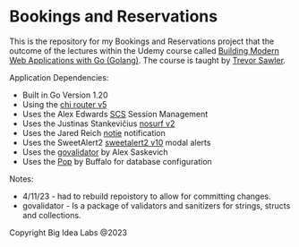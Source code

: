 # Bookings and Reservations
This is the repository for my Bookings and Reservations project that the outcome of the lectures within the Udemy course called [Building Modern Web Applications with Go (Golang)](https://www.udemy.com/course/building-modern-web-applications-with-go/). The course is taught by [Trevor Sawler](https://www.udemy.com/user/trevor-sawler/). 




Application Dependencies:
- Built in Go Version 1.20
- Using the [chi router v5](https://github.com/go-chi/chi/)
- Uses the Alex Edwards [SCS](https://github.com/alexedwards/scs) Session Management
- Uses the Justinas Stankevičius [nosurf v2](https://github.com/alexedwards/scs/v2)
- Uses the Jared Reich [notie](https://github.com/jaredreich/notie) notification 
- Uses the SweetAlert2 [sweetalert2 v10](https://sweetalert2.github.io/v10.html) modal alerts
- Uses the [govalidator](https://github.com/asaskevich/govalidator) by Alex Saskevich
- Uses the [Pop](https://github.com/gobuffalo/pop) by Buffalo for database configuration



Notes:
- 4/11/23 - had to rebuild repoistory to allow for committing changes.
- govalidator - Is a package of validators and sanitizers for strings, structs and collections. 




Copyright Big Idea Labs @2023
